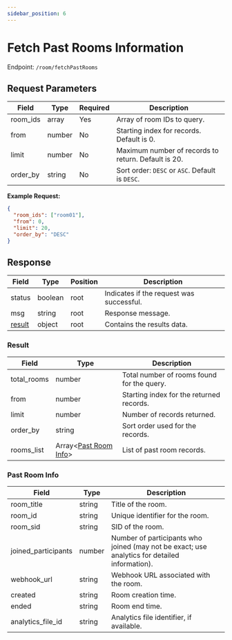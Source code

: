 ```yaml
---
sidebar_position: 6
---
```


# Fetch Past Rooms Information

Endpoint: `/room/fetchPastRooms`

## Request Parameters

| Field    | Type   | Required | Description                                 |
| -------- | ------ | -------- | ------------------------------------------- |
| room_ids | array  | Yes      | Array of room IDs to query.                 |
| from     | number | No       | Starting index for records. Default is 0.   |
| limit    | number | No       | Maximum number of records to return. Default is 20. |
| order_by | string | No       | Sort order: `DESC` or `ASC`. Default is `DESC`. |

**Example Request:**

```json
{
  "room_ids": ["room01"],
  "from": 0,
  "limit": 20,
  "order_by": "DESC"
}
```

## Response

| Field             | Type                        | Position | Description                       |
| ----------------- | -------------------------- | -------- | --------------------------------- |
| status            | boolean                     | root     | Indicates if the request was successful. |
| msg               | string                      | root     | Response message.                 |
| [result](#result) | object                      | root     | Contains the results data.        |

### Result

| Field            | Type                                      | Description                                 |
| ---------------- | ----------------------------------------- | ------------------------------------------- |
| total_rooms      | number                                    | Total number of rooms found for the query.  |
| from             | number                                    | Starting index for the returned records.    |
| limit            | number                                    | Number of records returned.                 |
| order_by         | string                                    | Sort order used for the records.            |
| rooms_list       | Array\<[Past Room Info](#past-room-info)> | List of past room records.                  |

### Past Room Info

| Field               | Type   | Description                                                                                   |
| ------------------- | ------ | --------------------------------------------------------------------------------------------- |
| room_title          | string | Title of the room.                                                                            |
| room_id             | string | Unique identifier for the room.                                                               |
| room_sid            | string | SID of the room.                                                                              |
| joined_participants | number | Number of participants who joined (may not be exact; use analytics for detailed information). |
| webhook_url         | string | Webhook URL associated with the room.                                                         |
| created             | string | Room creation time.                                                                           |
| ended               | string | Room end time.                                                                                |
| analytics_file_id   | string | Analytics file identifier, if available.                                                      |
